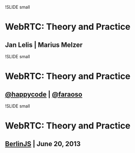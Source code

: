 !SLIDE small

# WebRTC: Theory and Practice
## Jan Lelis | Marius Melzer


!SLIDE small

# WebRTC: Theory and Practice
## [@happycode](https://twitter.com/happycode) | [@faraoso](https://twitter.com/happycode)


!SLIDE small

# WebRTC: Theory and Practice
## [BerlinJS](http://berlinjs.org) | June 20, 2013

